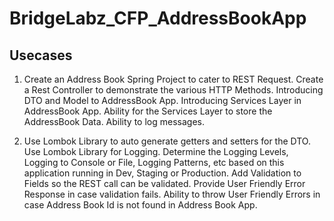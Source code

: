 # BridgeLabz_CFP_AddressBookApp

## Usecases
1. Create an Address Book Spring Project to cater to REST Request.
   Create a Rest Controller to demonstrate the various HTTP Methods.
   Introducing DTO and Model to AddressBook App.
   Introducing Services Layer in AddressBook App.
   Ability for the Services Layer to store the AddressBook Data.
   Ability to log messages.
   
2. Use Lombok Library to auto generate getters and setters for the DTO.
   Use Lombok Library for Logging.
   Determine the Logging Levels, Logging to Console or File, Logging Patterns, etc based on this application running in Dev, Staging or Production.
   Add Validation to Fields so the REST call can be validated.
   Provide User Friendly Error Response in case validation fails.
   Ability to throw User Friendly Errors in case Address Book Id is not found in Address Book App.
